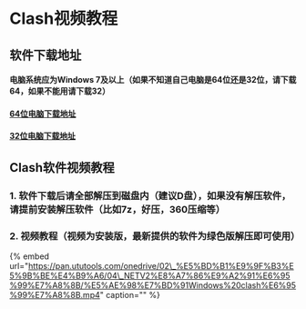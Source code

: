 # Clash视频教程

## 软件下载地址

#### 电脑系统应为Windows 7及以上（如果不知道自己电脑是64位还是32位，请下载64，如果不能用请下载32）

#### [64位电脑下载地址](https://airnet.lanzous.com/iPQHOjuqm9g)

#### [32位电脑下载地址](https://airnet.lanzous.com/i7Ik8juqmif)

## Clash软件视频教程

### 1. 软件下载后请全部解压到磁盘内（建议D盘），如果没有解压软件，请提前安装解压软件（比如7z，好压，360压缩等）

### 2. 视频教程（视频为安装版，最新提供的软件为绿色版解压即可使用）

{% embed url="https://pan.ututools.com/onedrive/02\_%E5%BD%B1%E9%9F%B3%E5%9B%BE%E4%B9%A6/04\_NETV2%E8%A7%86%E9%A2%91%E6%95%99%E7%A8%8B/%E5%AE%98%E7%BD%91Windows%20clash%E6%95%99%E7%A8%8B.mp4" caption="" %}

